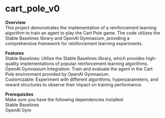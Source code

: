 # cart_pole_v0
<b> Overview </b>
<br>
This project demonstrates the implementation of a reinforcement learning algorithm to train an agent to play the Cart Pole game. The code utilizes the Stable Baselines library and OpenAI Gymnasium, providing a comprehensive framework for reinforcement learning experiments.
<br>

<b>Features </b>
<br>
Stable Baselines: Utilize the Stable Baselines library, which provides high-quality implementations of popular reinforcement learning algorithms.
<br>
OpenAI Gymnasium Integration: Train and evaluate the agent in the Cart Pole environment provided by OpenAI Gymnasium.
<br>
Customizable: Experiment with different algorithms, hyperparameters, and reward structures to observe their impact on training performance.
<br>

<b>Prerequisites </b>
<br>
Make sure you have the following dependencies installed:
<br>
Stable Baselines
<br>
OpenAI Gym
